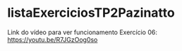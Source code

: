 # listaExerciciosTP2Pazinatto

Link do vídeo para ver funcionamento Exercício 06: 
https://youtu.be/R7JGzOog0so
